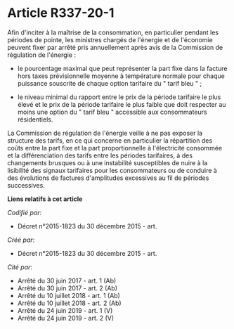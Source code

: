 # Article R337-20-1

Afin d'inciter à la maîtrise de la consommation, en particulier pendant les périodes de pointe, les ministres chargés de
l'énergie et de l'économie peuvent fixer par arrêté pris annuellement après avis de la Commission de régulation de
l'énergie :

- le pourcentage maximal que peut représenter la part fixe dans la facture hors taxes prévisionnelle moyenne à température
normale pour chaque puissance souscrite de chaque option tarifaire du " tarif bleu " ;

- le niveau minimal du rapport entre le prix de la période tarifaire le plus élevé et le prix de la période tarifaire le plus
faible que doit respecter au moins une option du " tarif bleu " accessible aux consommateurs résidentiels. 

La Commission de régulation de l'énergie veille à ne pas exposer la structure des tarifs, en ce qui concerne en particulier
la répartition des coûts entre la part fixe et la part proportionnelle à l'électricité consommée et la différenciation des
tarifs entre les périodes tarifaires, à des changements brusques ou à une instabilité susceptibles de nuire à la lisibilité
des signaux tarifaires pour les consommateurs ou de conduire à des évolutions de factures d'amplitudes excessives au fil de
périodes successives.

**Liens relatifs à cet article**

_Codifié par_:

  - Décret n°2015-1823 du 30 décembre 2015 - art.

_Créé par_:

  - Décret n°2015-1823 du 30 décembre 2015 - art.

_Cité par_:

  - Arrêté du 30 juin 2017 - art. 1 (Ab)
  - Arrêté du 30 juin 2017 - art. 2 (Ab)
  - Arrêté du 10 juillet 2018 - art. 1 (Ab)
  - Arrêté du 10 juillet 2018 - art. 2 (Ab)
  - Arrêté du 24 juin 2019 - art. 1 (V)
  - Arrêté du 24 juin 2019 - art. 2 (V)
